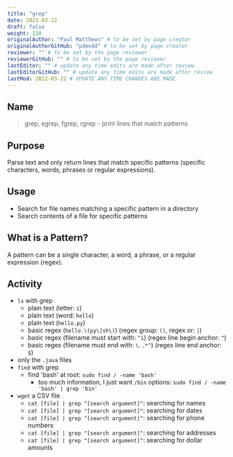 ```yaml
---
title: "grep"
date: 2021-03-22
draft: false
weight: 110
originalAuthor: "Paul Matthews" # to be set by page creator
originalAuthorGitHub: "pdmxdd" # to be set by page creator
reviewer: "" # to be set by the page reviewer
reviewerGitHub: "" # to be set by the page reviewer
lastEditor: "" # update any time edits are made after review
lastEditorGitHub: "" # update any time edits are made after review
lastMod: 2022-03-22 # UPDATE ANY TIME CHANGES ARE MADE
---
```


## Name

> grep, egrep, fgrep, rgrep - print lines that match patterns

## Purpose

Parse text and only return lines that match specific patterns (specific characters, words, phrases or regular expressions).

## Usage

- Search for file names matching a specific pattern in a directory
- Search contents of a file for specific patterns

## What is a Pattern?

A pattern can be a single character, a word, a phrase, or a regular expression (regex).

## Activity

- `ls` with grep
  - plain text (letter: `i`)
  - plain text (word: `hello`)
  - plain text (`hello.py`)
  - basic regex (`hello.\(py\|sh\)`) (regex group: `()`, regex or: `|`)
  - basic regex (filename must start with: `^i`) (regex line begin anchor: `^`)
  - basic regex (filename must end with: `\..*^`) (regex line end anchor: `$`)
- only the `.java` files
- `find` with grep
  - find 'bash' at root: `sudo find / -name 'bash'`
    - too much information, I just want `/bin` options: `sudo find / -name 'bash' | grep 'bin'`
- `wget` a CSV file
  - `cat [file] | grep "[search argument]"`: searching for names
  - `cat [file] | grep "[search argument]"`: searching for dates
  - `cat [file] | grep "[search argument]"`: searching for phone numbers
  - `cat [file] | grep "[search argument]"`: searching for addresses
  - `cat [file] | grep "[search argument]"`: searching for dollar amounts